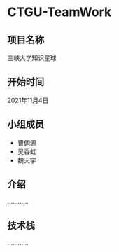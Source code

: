 # CTGU-TeamWork
## 项目名称
三峡大学知识星球
## 开始时间
2021年11月4日
## 小组成员
- 曹倜源
- 吴香虹
- 魏天宇
## 介绍
…………
## 技术栈
…………
